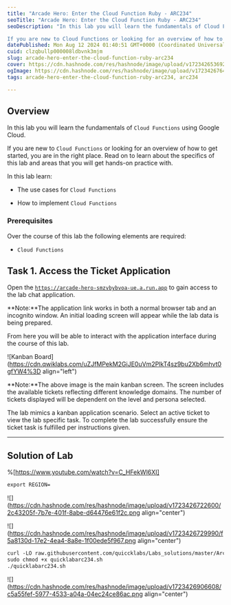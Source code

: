 ```yaml
---
title: "Arcade Hero: Enter the Cloud Function Ruby - ARC234"
seoTitle: "Arcade Hero: Enter the Cloud Function Ruby - ARC234"
seoDescription: "In this lab you will learn the fundamentals of Cloud Functions using Google Cloud.

If you are new to Cloud Functions or looking for an overview of how to g"
datePublished: Mon Aug 12 2024 01:40:51 GMT+0000 (Coordinated Universal Time)
cuid: clzqbullp000008ldbvnk3mjm
slug: arcade-hero-enter-the-cloud-function-ruby-arc234
cover: https://cdn.hashnode.com/res/hashnode/image/upload/v1723426536924/be893aca-b414-496e-b6e7-539a7a9c0936.png
ogImage: https://cdn.hashnode.com/res/hashnode/image/upload/v1723426764602/f1272641-c831-493d-a761-b77b7b546513.png
tags: arcade-hero-enter-the-cloud-function-ruby-arc234, arc234

---
```


## **Overview**

In this lab you will learn the fundamentals of `Cloud Functions` using Google Cloud.

If you are new to `Cloud Functions` or looking for an overview of how to get started, you are in the right place. Read on to learn about the specifics of this lab and areas that you will get hands-on practice with.

In this lab learn:

* The use cases for `Cloud Functions`
    
* How to implement `Cloud Functions`
    

### Prerequisites

Over the course of this lab the following elements are required:

* `Cloud Functions`
    

## **Task 1. Access the Ticket Application**

Open the [`https://arcade-hero-smzvbybvoa-ue.a.run.app`](https://arcade-hero-smzvbybvoa-ue.a.run.app) to gain access to the lab chat application.

\*\*Note:\*\*The application link works in both a normal browser tab and an incognito window. An initial loading screen will appear while the lab data is being prepared.

From here you will be able to interact with the application interface during the course of this lab.

![Kanban Board](https://cdn.qwiklabs.com/uZJfMPekM2GiJE0uVm2PlkT4sz9bu2Xb6mhvt0gfYW4%3D align="left")

\*\*Note:\*\*The above image is the main kanban screen. The screen includes the available tickets reflecting different knowledge domains. The number of tickets displayed will be dependent on the level and persona selected.

The lab mimics a kanban application scenario. Select an active ticket to view the lab specific task. To complete the lab successfully ensure the ticket task is fulfilled per instructions given.

---

## Solution of Lab

%[https://www.youtube.com/watch?v=C_HFekWl6XI] 

```apache
export REGION=
```

![](https://cdn.hashnode.com/res/hashnode/image/upload/v1723426722600/2c43205f-7b7e-401f-8abe-d64476e61f2c.png align="center")

![](https://cdn.hashnode.com/res/hashnode/image/upload/v1723426729990/f5a8130d-17e2-4ea4-8a8e-1f00ede5f967.png align="center")

```apache
curl -LO raw.githubusercontent.com/quiccklabs/Labs_solutions/master/Arcade%20Hero/quicklabarc234.sh
sudo chmod +x quicklabarc234.sh
./quicklabarc234.sh
```

![](https://cdn.hashnode.com/res/hashnode/image/upload/v1723426906608/c5a55fef-5977-4533-a04a-04ec24ce86ac.png align="center")